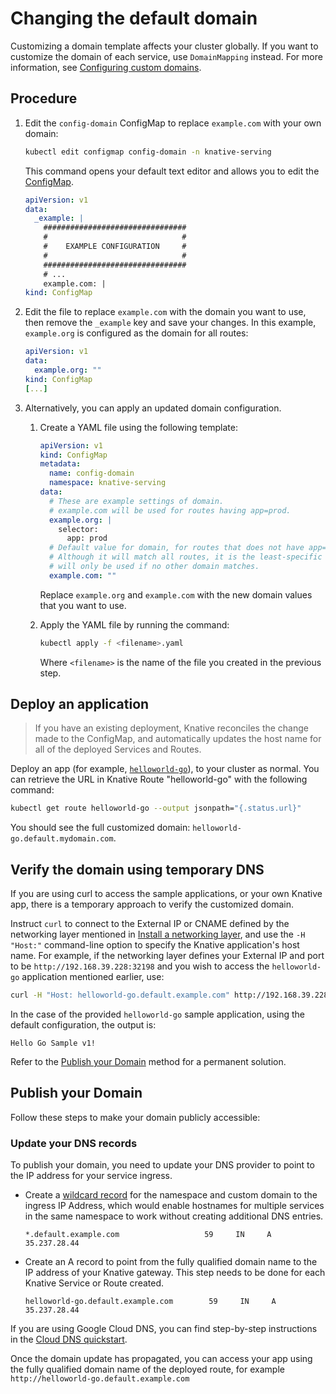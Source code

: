 # Changing the default domain

Customizing a domain template affects your cluster globally. If you want to customize the domain of each service, use `DomainMapping` instead. For more information, see [Configuring custom domains](../../developer/serving/services/custom-domains.md).

## Procedure

1. Edit the `config-domain` ConfigMap to replace `example.com` with your
   own domain:

     ```bash
     kubectl edit configmap config-domain -n knative-serving
     ```

     This command opens your default text editor and allows you to edit the [ConfigMap](https://github.com/knative/serving/blob/main/config/core/configmaps/domain.yaml).

     ```yaml
     apiVersion: v1
     data:
       _example: |
         ################################
         #                              #
         #    EXAMPLE CONFIGURATION     #
         #                              #
         ################################
         # ...
         example.com: |
     kind: ConfigMap
     ```

1. Edit the file to replace `example.com` with the domain you want to use, then remove the `_example` key and save your changes. In this example, `example.org` is configured as the domain for all routes:

     ```yaml
     apiVersion: v1
     data:
       example.org: ""
     kind: ConfigMap
     [...]
     ```

1. Alternatively, you can apply an updated domain configuration.

    1. Create a YAML file using the following template:

         ```yaml
         apiVersion: v1
         kind: ConfigMap
         metadata:
           name: config-domain
           namespace: knative-serving
         data:
           # These are example settings of domain.
           # example.com will be used for routes having app=prod.
           example.org: |
             selector:
               app: prod
           # Default value for domain, for routes that does not have app=prod labels.
           # Although it will match all routes, it is the least-specific rule so it
           # will only be used if no other domain matches.
           example.com: ""
         ```
         Replace `example.org` and `example.com` with the new domain values that you want to use.

    1. Apply the YAML file by running the command:

        ```bash
        kubectl apply -f <filename>.yaml
        ```
        Where `<filename>` is the name of the file you created in the previous step.

## Deploy an application

> If you have an existing deployment, Knative reconciles the change made to the ConfigMap, and automatically updates the host name for all of the deployed Services and Routes.

Deploy an app (for example, [`helloworld-go`](../../serving/samples/hello-world/helloworld-go/README.md)), to your cluster as normal. You can retrieve the URL in Knative Route "helloworld-go" with the following command:

```bash
kubectl get route helloworld-go --output jsonpath="{.status.url}"
```

You should see the full customized domain: `helloworld-go.default.mydomain.com`.

## Verify the domain using temporary DNS

If you are using curl to access the sample applications, or your own Knative app, there is a temporary approach to verify the customized domain.

Instruct `curl` to connect to the External IP or CNAME defined by the networking layer mentioned in [Install a networking layer](../install/serving/install-serving-with-yaml.md#install-a-networking-layer), and use the `-H "Host:"` command-line option to specify the Knative application's host name. For example, if the networking layer defines your External IP and port to be `http://192.168.39.228:32198` and you wish to access the `helloworld-go` application mentioned earlier, use:

```bash
curl -H "Host: helloworld-go.default.example.com" http://192.168.39.228:32198
```

In the case of the provided `helloworld-go` sample application, using the default configuration, the output is:

```
Hello Go Sample v1!
```

Refer to the [Publish your Domain](#publish-your-domain) method for a permanent solution.

## Publish your Domain

Follow these steps to make your domain publicly accessible:

### Update your DNS records

To publish your domain, you need to update your DNS provider to point to the IP
address for your service ingress.

- Create a [wildcard record](https://support.google.com/domains/answer/4633759)
  for the namespace and custom domain to the ingress IP Address, which would
  enable hostnames for multiple services in the same namespace to work without
  creating additional DNS entries.

  ```dns
  *.default.example.com                   59     IN     A   35.237.28.44
  ```

- Create an A record to point from the fully qualified domain name to the IP
  address of your Knative gateway. This step needs to be done for each Knative
  Service or Route created.

  ```dns
  helloworld-go.default.example.com        59     IN     A   35.237.28.44
  ```

If you are using Google Cloud DNS, you can find step-by-step instructions in the
[Cloud DNS quickstart](https://cloud.google.com/dns/quickstart).

Once the domain update has propagated, you can access your app using the fully
qualified domain name of the deployed route, for example
`http://helloworld-go.default.example.com`
